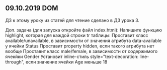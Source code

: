 ## 09.10.2019 DOM

ДЗ к этому уроку из статей для чтение сделано в ДЗ урока 3. 

Доп. задача (для запуска откройте файл index.html):
Напишите функцию highlight, которая для каждой строки tr таблицы:
Проставит класс available/unavailable, в зависимости от значения атрибута data-available у ячейки Status
Проставит property hidden, если такого атрибута нет вообще
Проставит класс male/female, в зависимости от содержимого ячекйки Gender
Установит inline-стиль style="text-decoration: line-through", если значение ячейки Age меньше 18



